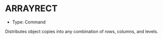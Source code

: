 # ARRAYRECT

- Type: Command

Distributes object copies into any combination of rows, columns, and levels.
